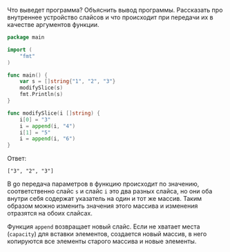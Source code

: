 Что выведет программа? Объяснить вывод программы. Рассказать про внутреннее устройство слайсов и что происходит при передачи их в качестве аргументов функции.

```go
package main

import (
	"fmt"
)

func main() {
	var s = []string{"1", "2", "3"}
	modifySlice(s)
	fmt.Println(s)
}

func modifySlice(i []string) {
	i[0] = "3"
	i = append(i, "4")
	i[1] = "5"
	i = append(i, "6")
}
```

Ответ:
```
["3", "2", "3"]

```
В go передача параметров в функцию происходит по значению, соответственно слайс ```s``` и слайс ```i``` это два разных слайса, но они оба внутри себя содержат указатель на один и тот же массив. Таким образом можно изменить значения этого массива и изменения отразятся на обоих слайсах.

Функция ```append``` возвращает новый слайс. Если не хватает места (```capacity```) для вставки элементов, создается новый массив, в него копируются все элементы старого массива и новые элементы. 
